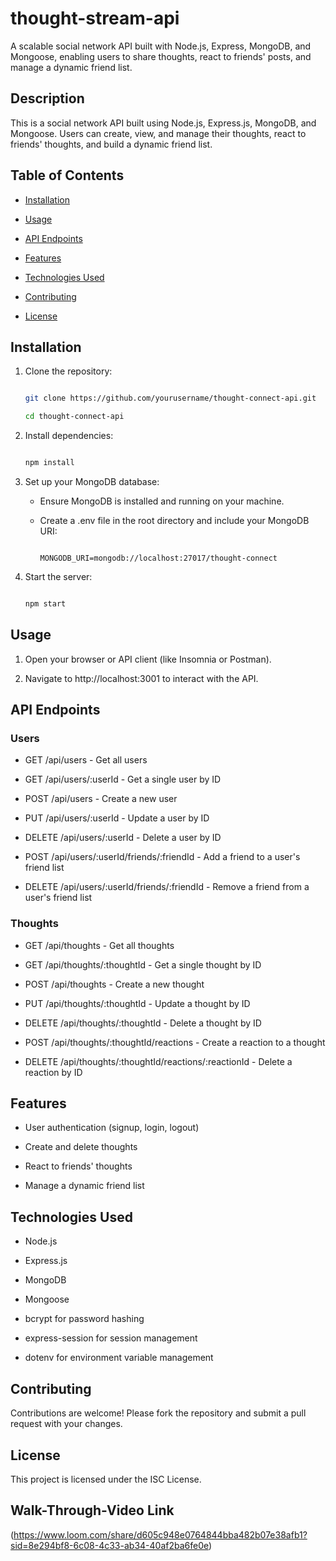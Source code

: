 # thought-stream-api

A scalable social network API built with Node.js, Express, MongoDB, and Mongoose, enabling users to share thoughts, react to friends' posts, and manage a dynamic friend list.


## Description

This is a social network API built using Node.js, Express.js, MongoDB, and Mongoose. Users can create, view, and manage their thoughts, react to friends' thoughts, and build a dynamic friend list.

## Table of Contents

- [Installation](#installation)

- [Usage](#usage)

- [API Endpoints](#api-endpoints)

- [Features](#features)

- [Technologies Used](#technologies-used)

- [Contributing](#contributing)

- [License](#license)

## Installation

1. Clone the repository:

   ```bash

   git clone https://github.com/yourusername/thought-connect-api.git

   cd thought-connect-api

   ```

2. Install dependencies:

   ```bash

   npm install

   ```

3. Set up your MongoDB database:

   - Ensure MongoDB is installed and running on your machine.

   - Create a .env file in the root directory and include your MongoDB URI:

     ```

     MONGODB_URI=mongodb://localhost:27017/thought-connect

     ```

4. Start the server:

   ```bash

   npm start

   ```

## Usage

1. Open your browser or API client (like Insomnia or Postman).

2. Navigate to http://localhost:3001 to interact with the API.

## API Endpoints

### Users

- GET /api/users - Get all users

- GET /api/users/:userId - Get a single user by ID

- POST /api/users - Create a new user

- PUT /api/users/:userId - Update a user by ID

- DELETE /api/users/:userId - Delete a user by ID

- POST /api/users/:userId/friends/:friendId - Add a friend to a user's friend list

- DELETE /api/users/:userId/friends/:friendId - Remove a friend from a user's friend list

### Thoughts

- GET /api/thoughts - Get all thoughts

- GET /api/thoughts/:thoughtId - Get a single thought by ID

- POST /api/thoughts - Create a new thought

- PUT /api/thoughts/:thoughtId - Update a thought by ID

- DELETE /api/thoughts/:thoughtId - Delete a thought by ID

- POST /api/thoughts/:thoughtId/reactions - Create a reaction to a thought

- DELETE /api/thoughts/:thoughtId/reactions/:reactionId - Delete a reaction by ID

## Features

- User authentication (signup, login, logout)

- Create and delete thoughts

- React to friends' thoughts

- Manage a dynamic friend list

## Technologies Used

- Node.js

- Express.js

- MongoDB

- Mongoose

- bcrypt for password hashing

- express-session for session management

- dotenv for environment variable management

## Contributing

Contributions are welcome! Please fork the repository and submit a pull request with your changes.

## License

This project is licensed under the ISC License.

## Walk-Through-Video Link

(https://www.loom.com/share/d605c948e0764844bba482b07e38afb1?sid=8e294bf8-6c08-4c33-ab34-40af2ba6fe0e)